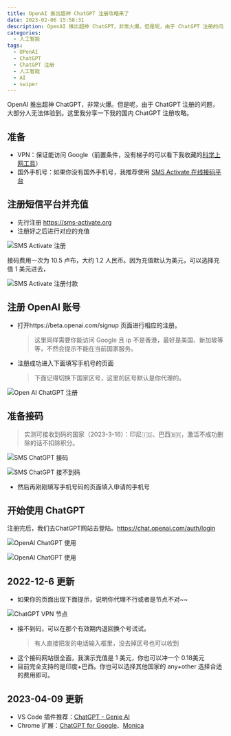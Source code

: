 ```yaml
---
title: OpenAI 推出超神 ChatGPT 注册攻略来了
date: 2023-02-06 15:58:31
description: OpenAI 推出超神 ChatGPT，非常火爆。但是呢，由于 ChatGPT 注册的问题，大部分人无法体验到。这里我分享一下我的国内 ChatGPT 注册攻略。
categories:
  - 人工智能
tags:
  - OPenAI
  - ChatGPT
  - ChatGPT 注册
  - 人工智能
  - AI
  - swiper
---
```


OpenAI 推出超神 ChatGPT，非常火爆。但是呢，由于 ChatGPT 注册的问题，大部分人无法体验到。这里我分享一下我的国内 ChatGPT 注册攻略。

## 准备

- VPN：保证能访问 Google（前置条件，没有梯子的可以看下我收藏的[科学上网工具](https://www.youngjuning.cn/vpn/)）
- 国外手机号：如果你没有国外手机号，我推荐使用 [SMS Activate 在线接码平台](https://sms-activate.org)

## 注册短信平台并充值

- 先行注册 <https://sms-activate.org>
- 注册好之后进行对应的充值

![SMS Activate 注册](https://s2.loli.net/2023/08/08/kIczosFWCVKmnN1.png)

接码费用一次为 10.5 卢布，大约 1.2 人民币。因为充值默认为美元，可以选择充值 1 美元进去，

![SMS Activate 注册付款](https://s2.loli.net/2023/08/08/JvGwg4q3Fino7b2.png)


## 注册 OpenAI 账号

- 打开https://beta.openai.com/signup 页面进行相应的注册。
  > 这里同样需要你能访问 Google 且 ip 不是香港，最好是美国、新加坡等等，不然会提示不能在当前国家服务。
- 注册成功进入下面填写手机号的页面
  > 下面记得切换下国家区号，这里的区号默认是你代理的。

![Open AI ChatGPT 注册](https://s2.loli.net/2023/08/08/89JjkV3rAGt5W1x.png)

## 准备接码

> 实测可接收到码的国家（2023-3-16）：印尼🇮🇩、巴西🇧🇷，激活不成功删除的话不扣除积分。

![SMS ChatGPT 接码](https://s2.loli.net/2023/08/08/NFf9M1IjcLCg3rm.png)

![SMS ChatGPT 接不到码](https://s2.loli.net/2023/08/08/GkbyQTwei8n7sVp.png)

- 然后再刚刚填写手机号码的页面填入申请的手机号

## 开始使用 ChatGPT

注册完后，我们去ChatGPT网站去登陆。https://chat.openai.com/auth/login

![OpenAI ChatGPT 使用](https://s2.loli.net/2023/08/08/5jm8LtC2Pg3QG6K.png)

![OpenAI ChatGPT 使用](https://s2.loli.net/2023/08/08/7DyYTXdcM13QoiO.png)

## 2022-12-6 更新

- 如果你的页面出现下面提示，说明你代理不行或者是节点不对~~

![ChatGPT VPN 节点](https://s2.loli.net/2023/08/08/bafQWJ3sXRde6CF.png)

- 接不到码，可以在那个有效期内退回换个号试试。
  > 有人直接把发的电话输入框里，没去掉区号也可以收到
- 这个接码网站很全面，我演示充值是 1 美元，你也可以冲一个 0.18美元
- 目前完全支持的是印度+巴西。你也可以选择其他国家的 any+other 选择合适的费用即可。

## 2023-04-09 更新

- VS Code 插件推荐：[ChatGPT - Genie AI](https://marketplace.visualstudio.com/items?itemName=genieai.chatgpt-vscode)
- Chrome 扩展：[ChatGPT for Google](https://chrome.google.com/webstore/detail/chatgpt-for-google/jgjaeacdkonaoafenlfkkkmbaopkbilf/related?hl=zh-CN)、[Monica](https://monica.im/?c=UH68PBPR)
